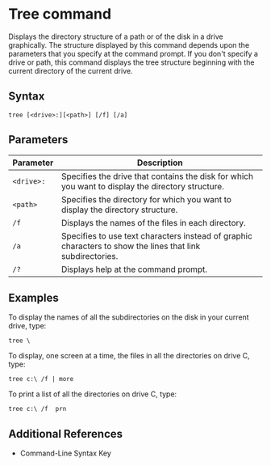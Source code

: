# Tree command

Displays the directory structure of a path or of the disk in a drive graphically. The structure displayed by this command depends upon the parameters that you specify at the command prompt. If you don't specify a drive or path, this command displays the tree structure beginning with the current directory of the current drive.

## Syntax

```
tree [<drive>:][<path>] [/f] [/a]
```

## Parameters

Parameter|Description
---|---
`<drive>:`|Specifies the drive that contains the disk for which you want to display the directory structure.
`<path>`|Specifies the directory for which you want to display the directory structure.
`/f`|Displays the names of the files in each directory.
`/a`|Specifies to use text characters instead of graphic characters to show the lines that link subdirectories.
`/?`|Displays help at the command prompt.

## Examples

To display the names of all the subdirectories on the disk in your current drive, type:

```
tree \
```

To display, one screen at a time, the files in all the directories on drive C, type:

```
tree c:\ /f | more
```

To print a list of all the directories on drive C, type:

```
tree c:\ /f  prn
```

## Additional References

* Command-Line Syntax Key
